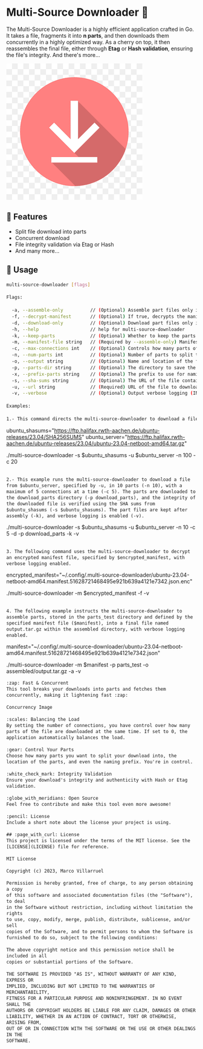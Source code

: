 # Multi-Source Downloader :rocket:
The Multi-Source Downloader is a highly efficient application crafted in Go. It takes a file, fragments it into **n parts**, and then downloads them concurrently in a highly optimized way. As a cherry on top, it then reassembles the final file, either through **Etag** or **Hash validation**, ensuring the file's integrity. And there's more...

![Downloader Graphic](./images/downloader.png)

## :pushpin: Features
* Split file download into parts
* Concurrent download
* File integrity validation via Etag or Hash
* And many more...

## :wrench: Usage
```bash
multi-source-downloader [flags]

Flags:

  -a, --assemble-only          // (Optional) Assemble part files only if true and --parts-dir and --manifest flags are passed
  -f, --decrypt-manifest       // (Optional) If true, decrypts the manifest file
  -d, --download-only          // (Optional) Download part files only if true
  -h, --help                   // help for multi-source-downloader
  -k, --keep-parts             // (Optional) Whether to keep the parts files after assembly
  -m, --manifest-file string   // (Required by --assemble-only) Manifest file (must be decrypted) to pass to the main function
  -c, --max-connections int    // (Optional) Controls how many parts of the file are downloaded at the same time.
  -n, --num-parts int          // (Optional) Number of parts to split the download into (default 5)
  -o, --output string          // (Optional) Name and location of the final output file
  -p, --parts-dir string       // (Optional) The directory to save the parts files
  -x, --prefix-parts string    // (Optional) The prefix to use for naming the parts files (default "output-")
  -s, --sha-sums string        // (Optional) The URL of the file containing the hashes.
  -u, --url string             // (Required) URL of the file to download
  -v, --verbose                // (Optional) Output verbose logging (INFO and Debug), verbose not passed only output INFO logging.

Examples:

1.- This command directs the multi-source-downloader to download a file from $ubuntu_server in 100 parts, using a maximum of 20 connections concurrently, and validates the integrity of the download using SHA sums from $ubuntu_shasums.

```
ubuntu_shasums="https://ftp.halifax.rwth-aachen.de/ubuntu-releases/23.04/SHA256SUMS"
ubuntu_server="https://ftp.halifax.rwth-aachen.de/ubuntu-releases/23.04/ubuntu-23.04-netboot-amd64.tar.gz"

./multi-source-downloader -s $ubuntu_shasums -u $ubuntu_server -n 100 -c 20
```

2.- This example runs the multi-source-downloader to download a file from $ubuntu_server, specified by -u, in 10 parts (-n 10), with a maximum of 5 connections at a time (-c 5). The parts are downloaded to the download_parts directory (-p download_parts), and the integrity of the downloaded file is verified using the SHA sums from $ubuntu_shasums (-s $ubuntu_shasums). The part files are kept after assembly (-k), and verbose logging is enabled (-v).

```
./multi-source-downloader -s $ubuntu_shasums -u $ubuntu_server -n 10 -c 5 -d -p download_parts -k -v
```

3. The following command uses the multi-source-downloader to decrypt an encrypted manifest file, specified by $encrypted_manifest, with verbose logging enabled.
```
encrypted_manifest="~/.config/.multi-source-downloader/ubuntu-23.04-netboot-amd64.manifest.51628721468495e921b639a4121e7342.json.enc"

./multi-source-downloader -m $encrypted_manifest -f -v
```

4. The following example instructs the multi-source-downloader to assemble parts, stored in the parts_test directory and defined by the specified manifest file ($manifest), into a final file named output.tar.gz within the assembled directory, with verbose logging enabled.
```
manifest="~/.config/.multi-source-downloader/ubuntu-23.04-netboot-amd64.manifest.51628721468495e921b639a4121e7342.json"

./multi-source-downloader -m $manifest -p parts_test -o assembled/output.tar.gz -a -v
```
:zap: Fast & Concurrent
This tool breaks your downloads into parts and fetches them concurrently, making it lightening fast :zap:

Concurrency Image

:scales: Balancing the Load
By setting the number of connections, you have control over how many parts of the file are downloaded at the same time. If set to 0, the application automatically balances the load.

:gear: Control Your Parts
Choose how many parts you want to split your download into, the location of the parts, and even the naming prefix. You're in control.

:white_check_mark: Integrity Validation
Ensure your download's integrity and authenticity with Hash or Etag validation.

:globe_with_meridians: Open Source
Feel free to contribute and make this tool even more awesome!

:pencil: License
Include a short note about the license your project is using.

## :page_with_curl: License
This project is licensed under the terms of the MIT license. See the [LICENSE](LICENSE) file for reference.

MIT License

Copyright (c) 2023, Marco Villarruel

Permission is hereby granted, free of charge, to any person obtaining a copy
of this software and associated documentation files (the "Software"), to deal
in the Software without restriction, including without limitation the rights
to use, copy, modify, merge, publish, distribute, sublicense, and/or sell
copies of the Software, and to permit persons to whom the Software is
furnished to do so, subject to the following conditions:

The above copyright notice and this permission notice shall be included in all
copies or substantial portions of the Software.

THE SOFTWARE IS PROVIDED "AS IS", WITHOUT WARRANTY OF ANY KIND, EXPRESS OR
IMPLIED, INCLUDING BUT NOT LIMITED TO THE WARRANTIES OF MERCHANTABILITY,
FITNESS FOR A PARTICULAR PURPOSE AND NONINFRINGEMENT. IN NO EVENT SHALL THE
AUTHORS OR COPYRIGHT HOLDERS BE LIABLE FOR ANY CLAIM, DAMAGES OR OTHER
LIABILITY, WHETHER IN AN ACTION OF CONTRACT, TORT OR OTHERWISE, ARISING FROM,
OUT OF OR IN CONNECTION WITH THE SOFTWARE OR THE USE OR OTHER DEALINGS IN THE
SOFTWARE.

